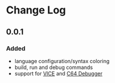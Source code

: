 # Change Log

## 0.0.1

### Added

- language configuration/syntax coloring
- build, run and debug commands
- support for [VICE](http://vice-emu.sourceforge.net/) and [C64 Debugger](https://c64-debugger.sourceforge.io/)
